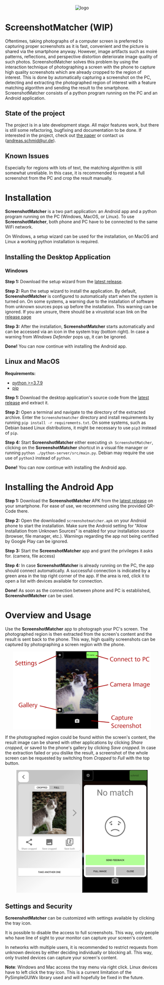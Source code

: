 <div align="center">
<img src="https://user-images.githubusercontent.com/55558407/131850012-8d9aa470-18f3-419c-a7f4-7e69bb1f44d7.png" alt="logo" width="200" align="center"/>
</div>

#  ScreenshotMatcher (WIP)

Oftentimes, taking photographs of a computer screen is preferred to capturing proper screenshots as it is fast, convenient and the picture is shared via the smartphone anyway.
However, image artifacts such as moiré patterns, reflections, and perspective distortion deteriorate image quality of such photos.
ScreenshotMatcher solves this problem by using the interaction technique of photographing a screen with the phone to capture high quality screenshots which are already cropped to the region of interest.
This is done by automatically capturing a screenshot on the PC, detecting and extracting the photographed region of interest with a feature matching algorithm and sending the result to the smartphone.
ScreenshotMatcher consists of a python program running on the PC and an Android application.

## State of the project

The project is in a late development stage.
All major features work, but there is still some refactoring, bugfixing and documentation to be done.
If interested in the project, check out [the paper](https://epub.uni-regensburg.de/47814/1/screenshotmatcher.pdf) or contact us (andreas.schmid@ur.de).

## Known Issues

Especially for regions with lots of text, the matching algorithm is still somewhat unreliable.
In this case, it is recommended to request a full screenshot from the PC and crop the result manually.

# Installation

**ScreenshotMatcher** is a two part application: an Android app and a python program running on the PC (Windows, MacOS, or Linux).
To use **ScreenshotMatcher**, both phone and PC have to be connected to the same WiFi network.

On Windows, a setup wizard can be used for the installation, on MacOS and Linux a working python installation is required.

## Installing the Desktop Application

### Windows

**Step 1:**
Download the setup wizard from the [latest release](https://github.com/PDA-UR/Screenshotmatcher-2.0/releases/latest).

**Step 2:**
Run the setup wizard to install the application.
By default, **ScreenshotMatcher** is configured to automatically start when the system is turned on.
On some systems, a warning due to the installation of software from unknown sources pops up before the installation.
This warning can be ignored. If you are unsure, there should be a virustotal scan link on the [release page](https://github.com/PDA-UR/Screenshotmatcher-2.0/releases/latest)

**Step 3:**
After the installation, **ScreenshotMatcher** starts automatically and can be accessed via an icon in the system tray (bottom right).
In case a warning from *Windows Defender* pops up, it can be ignored.

**Done!**
You can now continue with installing the Android app.

## Linux and MacOS

**Requirements:**
- [python >=3.7.9](https://realpython.com/installing-python/)
- [pip](https://pip.pypa.io/en/stable/installation/)

**Step 1:**
Download the desktop application's source code from the [latest release](https://github.com/PDA-UR/Screenshotmatcher-2.0/releases/latest) and extract it.

**Step 2:**
Open a terminal and navigate to the directory of the extracted archive.
Enter the `Screenshotmatcher` directory and install requirements by running `pip install -r requirements.txt`.
On some systems, such as Debian based Linux distributions, it might be necessary to use `pip3` instead of `pip`.

**Step 4:**
Start **ScreenshotMatcher** either executing `sh ScreenshotMatcher`, clicking on the **ScreenshotMatcher** shortcut in a visual file manager or running `python ./python-server/src/main.py`.
Debian may require the use use of `python3` instead of `python`.

**Done!**
You can now continue with installing the Android app.

# Installing the Android App

**Step 1:**
Download the **ScreenshotMatcher** APK from the [latest release](https://github.com/PDA-UR/Screenshotmatcher-2.0/releases/latest) on your smartphone.
For ease of use, we recommend using the provided QR-Code there.

**Step 2:**
Open the downloaded `screenshotmatcher.apk` on your Android phone to start the installation.
Make sure the Android setting for "Allow Installation from Unknown Sources" is enabled for your installation source (browser, file manager, etc.).
Warnings regarding the app not being certified by Google Play can be ignored.

**Step 3:**
Start the **ScreenshotMatcher** app and grant the privileges it asks for. (camera, file access)

**Step 4:**
In case **ScreenshotMatcher** is already running on the PC, the app should connect automatically.
A successful connection is indicated by a green area in the top right corner of the app.
If the area is red, click it to open a list with devices available for connection.

**Done!**
As soon as the connection between phone and PC is established, **ScreenshotMatcher** can be used.

# Overview and Usage

Use the **ScreenshotMatcher** app to photograph your PC's screen.
The photographed region is then extracted from the screen's content and the result is sent back to the phone.
This way, high quality screenshots can be captured by photographing a screen region with the phone.

<p align="center">
  <img src="documentation/resources/app_overview_detail.png" width=452 height=256>
</p>

If the photographed region could be found within the screen's content, the result image can be shared with other applications by clicking *Share cropped*, or saved to the phone's gallery by clicking *Save cropped*.
In case the extraction failed or you dislike the result, a screenshot of the whole screen can be requested by switching from *Cropped* to *Full* with the top button.

<p align="center">
  <img src="documentation/resources/app_result.png" width=430 height=402>
</p>

## Settings and Security

**ScreenshotMatcher** can be customized with settings available by clicking the tray icon.

It is possible to disable the access to full screenshots.
This way, only people who have line of sight to your monitor can capture your screen's content.

In networks with multiple users, it is recommended to restrict requests from unknown devices by either deciding individually or blocking all.
This way, only trusted devices can capture your screen's content.

**Note**: Windows and Mac access the tray menu via right click. Linux devices have to left click the tray icon. This is a current limitation of the PySimpleGUIWx library used and will hopefully be fixed in the future.
